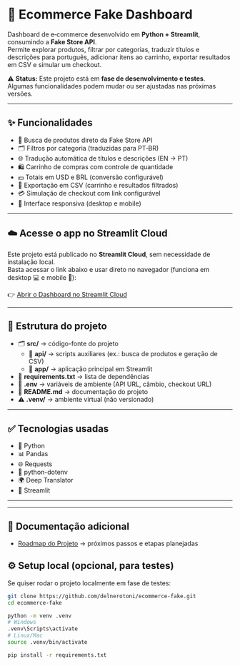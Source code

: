 # 🛒 Ecommerce Fake Dashboard

Dashboard de e‑commerce desenvolvido em **Python + Streamlit**, consumindo a **Fake Store API**.  
Permite explorar produtos, filtrar por categorias, traduzir títulos e descrições para português, adicionar itens ao carrinho, exportar resultados em CSV e simular um checkout.

⚠️ **Status:** Este projeto está em **fase de desenvolvimento e testes**. Algumas funcionalidades podem mudar ou ser ajustadas nas próximas versões.

---

## ✨ Funcionalidades

- 🔎 Busca de produtos direto da Fake Store API  
- 🗂️ Filtros por categoria (traduzidas para PT‑BR)  
- 🌐 Tradução automática de títulos e descrições (EN → PT)  
- 🛍️ Carrinho de compras com controle de quantidade  
- 💵 Totais em USD e BRL (conversão configurável)  
- 💾 Exportação em CSV (carrinho e resultados filtrados)  
- 💳 Simulação de checkout com link configurável  
- 📱 Interface responsiva (desktop e mobile)  

---

## ☁️ Acesse o app no Streamlit Cloud

Este projeto está publicado no **Streamlit Cloud**, sem necessidade de instalação local.  
Basta acessar o link abaixo e usar direto no navegador (funciona em desktop 💻 e mobile 📱):

👉 [Abrir o Dashboard no Streamlit Cloud](https://streamlit.io/cloud) <!-- substitua pelo link real do seu app -->

---

## 📂 Estrutura do projeto

- 🗂️ **src/** → código-fonte do projeto  
  - 📁 **api/** → scripts auxiliares (ex.: busca de produtos e geração de CSV)  
  - 📁 **app/** → aplicação principal em Streamlit  
- 📄 **requirements.txt** → lista de dependências  
- 📄 **.env** → variáveis de ambiente (API URL, câmbio, checkout URL)  
- 📄 **README.md** → documentação do projeto  
- ⚠️ **.venv/** → ambiente virtual (não versionado)  

---

## ✅ Tecnologias usadas

- 🐍 Python  
- 📊 Pandas  
- 🌐 Requests  
- 🔑 python-dotenv  
- 🌍 Deep Translator  
- 🎨 Streamlit  

---

---

## 📖 Documentação adicional

- [Roadmap do Projeto](./ROADMAP.md) → próximos passos e etapas planejadas


## ⚙️ Setup local (opcional, para testes)

Se quiser rodar o projeto localmente em fase de testes:

```bash
git clone https://github.com/delnerotoni/ecommerce-fake.git
cd ecommerce-fake

python -m venv .venv
# Windows
.venv\Scripts\activate
# Linux/Mac
source .venv/bin/activate

pip install -r requirements.txt
